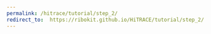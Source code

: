 ```yaml
---
permalink: /hitrace/tutorial/step_2/
redirect_to:  https://ribokit.github.io/HiTRACE/tutorial/step_2/
---
```

